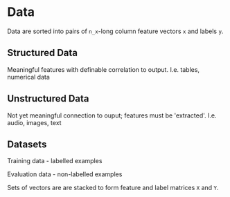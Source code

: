 # Data

Data are sorted into pairs of `n_x`-long column feature vectors `x` and labels `y`.

## Structured Data

Meaningful features with definable correlation to output. I.e. tables, numerical data

## Unstructured Data

Not yet meaningful connection to ouput; features must be 'extracted'. I.e. audio, images, text

## Datasets

Training data - labelled examples

Evaluation data - non-labelled examples

Sets of vectors are are stacked to form feature and label matrices `X` and `Y`.